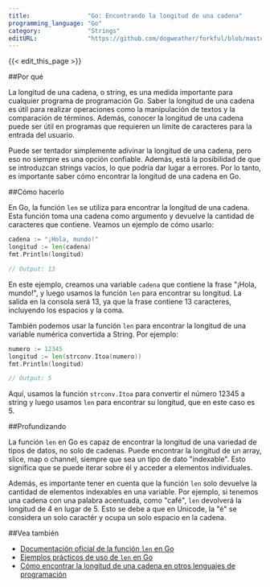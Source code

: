 ```yaml
---
title:                "Go: Encontrando la longitud de una cadena"
programming_language: "Go"
category:             "Strings"
editURL:              "https://github.com/dogweather/forkful/blob/master/content/es/go/finding-the-length-of-a-string.md"
---
```


{{< edit_this_page >}}

##Por qué

La longitud de una cadena, o string, es una medida importante para cualquier programa de programación Go. Saber la longitud de una cadena es útil para realizar operaciones como la manipulación de textos y la comparación de términos. Además, conocer la longitud de una cadena puede ser útil en programas que requieren un límite de caracteres para la entrada del usuario.

Puede ser tentador simplemente adivinar la longitud de una cadena, pero eso no siempre es una opción confiable. Además, está la posibilidad de que se introduzcan strings vacíos, lo que podría dar lugar a errores. Por lo tanto, es importante saber cómo encontrar la longitud de una cadena en Go.

##Cómo hacerlo

En Go, la función `len` se utiliza para encontrar la longitud de una cadena. Esta función toma una cadena como argumento y devuelve la cantidad de caracteres que contiene. Veamos un ejemplo de cómo usarlo:

```Go
cadena := "¡Hola, mundo!"
longitud := len(cadena)
fmt.Println(longitud)

// Output: 13
```

En este ejemplo, creamos una variable `cadena` que contiene la frase "¡Hola, mundo!", y luego usamos la función `len` para encontrar su longitud. La salida en la consola será 13, ya que la frase contiene 13 caracteres, incluyendo los espacios y la coma.

También podemos usar la función `len` para encontrar la longitud de una variable numérica convertida a String. Por ejemplo:

```Go
numero := 12345
longitud := len(strconv.Itoa(numero))
fmt.Println(longitud)

// Output: 5
```

Aquí, usamos la función `strconv.Itoa` para convertir el número 12345 a string y luego usamos `len` para encontrar su longitud, que en este caso es 5.

##Profundizando

La función `len` en Go es capaz de encontrar la longitud de una variedad de tipos de datos, no solo de cadenas. Puede encontrar la longitud de un array, slice, map o channel, siempre que sea un tipo de dato "indexable". Esto significa que se puede iterar sobre él y acceder a elementos individuales.

Además, es importante tener en cuenta que la función `len` solo devuelve la cantidad de elementos indexables en una variable. Por ejemplo, si tenemos una cadena con una palabra acentuada, como "café", `len` devolverá la longitud de 4 en lugar de 5. Esto se debe a que en Unicode, la "é" se considera un solo caractér y ocupa un solo espacio en la cadena.

##Vea también

- [Documentación oficial de la función `len` en Go](https://golang.org/ref/spec#Length_and_capacity)
- [Ejemplos prácticos de uso de `len` en Go](https://yourbasic.org/golang/len-capacity-slices/)
- [Cómo encontrar la longitud de una cadena en otros lenguajes de programación](https://www.guru99.com/string-length.html)